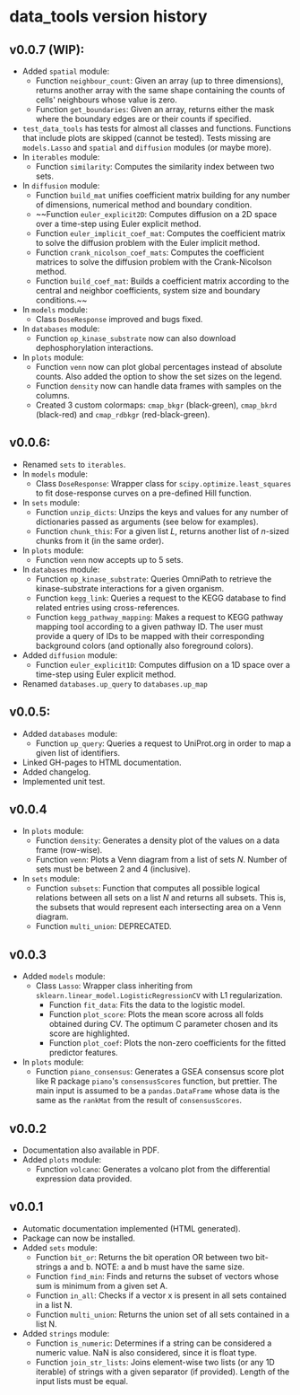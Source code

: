 # data_tools version history

## v0.0.7 (WIP):
- Added `spatial` module:
    - Function `neighbour_count`: Given an array (up to three
      dimensions), returns another array with the same shape containing
      the counts of cells' neighbours whose value is zero.
    - Function `get_boundaries`: Given an array, returns either the mask
      where the boundary edges are or their counts if specified.
- `test_data_tools` has tests for almost all classes and functions.
  Functions that include plots are skipped (cannot be tested). Tests
  missing are `models.Lasso` and `spatial` and `diffusion` modules (or
  maybe more).
- In `iterables` module:
    - Function `similarity`: Computes the similarity index between two
      sets.
- In `diffusion` module:
    - Function `build_mat` unifies coefficient matrix building for any
      number of dimensions, numerical method and boundary condition.
    - ~~Function `euler_explicit2D`: Computes diffusion on a 2D space over
      a time-step using Euler explicit method.
    - Function `euler_implicit_coef_mat`: Computes the coefficient
      matrix to solve the diffusion problem with the Euler implicit
      method.
    - Function `crank_nicolson_coef_mats`: Computes the coefficient
      matrices to solve the diffusion problem with the Crank-Nicolson
      method.
    - Function `build_coef_mat`: Builds a coefficient matrix according
      to the central and neighbor coefficients, system size and boundary
      conditions.~~
- In `models` module:
    - Class `DoseResponse` improved and bugs fixed.
- In `databases` module:
    - Function `op_kinase_substrate` now can also download
      dephosphorylation interactions.
- In `plots` module:
    - Function `venn` now can plot global percentages instead of
      absolute counts. Also added the option to show the set sizes on
      the legend.
    - Function `density` now can handle data frames with samples on the
      columns.
    - Created 3 custom colormaps: `cmap_bkgr` (black-green), `cmap_bkrd`
      (black-red) and `cmap_rdbkgr` (red-black-green).

## v0.0.6:
- Renamed `sets` to `iterables`.
- In `models` module:
    - Class `DoseResponse`: Wrapper class for
      ``scipy.optimize.least_squares`` to fit dose-response curves on a
      pre-defined Hill function.
- In `sets` module:
    - Function `unzip_dicts`: Unzips the keys and values for any number
      of dictionaries passed as arguments (see below for examples).
    - Function `chunk_this`: For a given list *L*, returns another list
      of *n*-sized chunks from it (in the same order).
- In `plots` module:
    - Function `venn` now accepts up to 5 sets.
- In `databases` module:
    - Function `op_kinase_substrate`: Queries OmniPath to retrieve the
      kinase-substrate interactions for a given organism.
    - Function `kegg_link`: Queries a request to the KEGG database to
      find related entries using cross-references.
    - Function `kegg_pathway_mapping`: Makes a request to KEGG pathway
      mapping tool according to a given pathway ID. The user must
      provide a query of IDs to be mapped with their corresponding
      background colors (and optionally also foreground colors).
- Added `diffusion` module:
    - Function `euler_explicit1D`: Computes diffusion on a 1D space over
      a time-step using Euler explicit method.
- Renamed `databases.up_query` to `databases.up_map`

## v0.0.5:
- Added `databases` module:
    - Function `up_query`: Queries a request to UniProt.org in order to
      map a given list of identifiers.
- Linked GH-pages to HTML documentation.
- Added changelog.
- Implemented unit test.

## v0.0.4
- In `plots` module:
    - Function `density`: Generates a density plot of the values on a
      data frame (row-wise).
    - Function `venn`: Plots a Venn diagram from a list of sets *N*.
      Number of sets must be between 2 and 4 (inclusive).
- In `sets` module:
    - Function `subsets`: Function that computes all possible logical
      relations between all sets on a list *N* and returns all subsets.
      This is, the subsets that would represent each intersecting area
      on a Venn diagram.
    - Function `multi_union`: DEPRECATED.

## v0.0.3
- Added `models` module:
    - Class `Lasso`: Wrapper class inheriting from
      ``sklearn.linear_model.LogisticRegressionCV`` with L1
      regularization.
        - Function `fit_data`: Fits the data to the logistic model.
        - Function `plot_score`: Plots the mean score across all folds
          obtained during CV. The optimum C parameter chosen and its
          score are highlighted.
        - Function `plot_coef`: Plots the non-zero coefficients for the
          fitted predictor features.
- In `plots` module:
    - Function `piano_consensus`: Generates a GSEA consensus score
      plot like R package ``piano``'s ``consensusScores`` function, but
      prettier. The main input is assumed to be a ``pandas.DataFrame``
      whose data is the same as the ``rankMat`` from the result of
      ``consensusScores``.

## v0.0.2
- Documentation also available in PDF.
- Added `plots` module:
    - Function `volcano`: Generates a volcano plot from the differential
      expression data provided.

## v0.0.1
- Automatic documentation implemented (HTML generated).
- Package can now be installed.
- Added `sets` module:
    - Function `bit_or`: Returns the bit operation OR between two
      bit-strings a and b. NOTE: a and b must have the same size.
    - Function `find_min`: Finds and returns the subset of vectors whose
      sum is minimum from a given set A.
    - Function `in_all`: Checks if a vector x is present in all sets
      contained in a list N.
    - Function `multi_union`:  Returns the union set of all sets
      contained in a list N.
- Added `strings` module:
    - Function `is_numeric`: Determines if a string can be considered a
      numeric value. NaN is also considered, since it is float type.
    - Function `join_str_lists`: Joins element-wise two lists (or any 1D
      iterable) of strings with a given separator (if provided). Length
      of the input lists must be equal.
